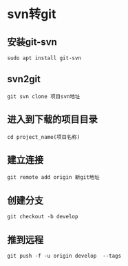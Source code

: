 # svn转git

## 安装git-svn

```shell
sudo apt install git-svn
```

## svn2git

```shell
git svn clone 项目svn地址
```

## 进入到下载的项目目录

```shell
cd project_name(项目名称)
```

## 建立连接

```shell
git remote add origin 新git地址
```

## 创建分支

```shell
git checkout -b develop
```

## 推到远程

```shell
git push -f -u origin develop  --tags
```

